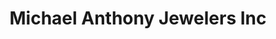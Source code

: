 ---
title: "Michael Anthony Jewelers Inc"
url: /wayne/michael-anthony-jewelers-inc/
shop: Schmuck
---